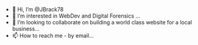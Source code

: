 - 👋 Hi, I’m @JBrack78
- 👀 I’m interested in WebDev and Digital Forensics ...
- 💞️ I’m looking to collaborate on building a world class website for a local business...
- 📫 How to reach me  - by email...

<!---
JBrack78/JBrack78 is a ✨ special ✨ repository because its `README.md` (this file) appears on your GitHub profile.
You can click the Preview link to take a look at your changes.
--->
